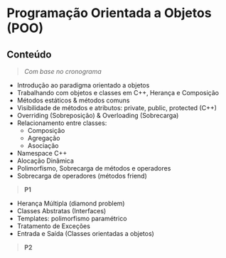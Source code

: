 # Programação Orientada a Objetos (POO)

## Conteúdo
 > _Com base no cronograma_
  
 * Introdução ao paradigma orientado a objetos
 * Trabalhando com objetos e classes em C++, Herança e Composição
 * Métodos estáticos & métodos comuns
 * Visibilidade de métodos e atributos: private, public, protected (C++)
 * Overriding (Sobreposição) & Overloading (Sobrecarga)
 * Relacionamento entre classes:
   - Composição
   - Agregação
   - Asociação
 * Namespace C++
 * Alocação Dinâmica
 * Polimorfismo, Sobrecarga de métodos e operadores
 * Sobrecarga de operadores (métodos friend)
  
 > **P1**

 * Herança Múltipla (diamond problem)
 * Classes Abstratas (Interfaces)
 * Templates: polimorfismo paramétrico
 * Tratamento de Exceções
 * Entrada e Saída (Classes orientadas a objetos)
 
 > **P2**
